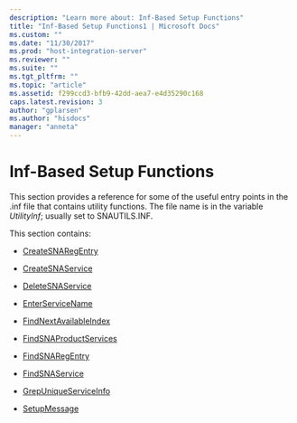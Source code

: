 ```yaml
---
description: "Learn more about: Inf-Based Setup Functions"
title: "Inf-Based Setup Functions1 | Microsoft Docs"
ms.custom: ""
ms.date: "11/30/2017"
ms.prod: "host-integration-server"
ms.reviewer: ""
ms.suite: ""
ms.tgt_pltfrm: ""
ms.topic: "article"
ms.assetid: f299ccd3-bfb9-42dd-aea7-e4d35290c168
caps.latest.revision: 3
author: "gplarsen"
ms.author: "hisdocs"
manager: "anneta"
---
```

# Inf-Based Setup Functions
This section provides a reference for some of the useful entry points in the .inf file that contains utility functions. The file name is in the variable *UtilityInf*; usually set to SNAUTILS.INF.  
  
 This section contains:  
  
-   [CreateSNARegEntry](../core/createsnaregentry2.md)  
  
-   [CreateSNAService](../core/createsnaservice1.md)  
  
-   [DeleteSNAService](../core/deletesnaservice2.md)  
  
-   [EnterServiceName](../core/enterservicename1.md)  
  
-   [FindNextAvailableIndex](../core/findnextavailableindex1.md)  
  
-   [FindSNAProductServices](../core/findsnaproductservices1.md)  
  
-   [FindSNARegEntry](../core/findsnaregentry1.md)  
  
-   [FindSNAService](../core/findsnaservice2.md)  
  
-   [GrepUniqueServiceInfo](../core/grepuniqueserviceinfo1.md)  
  
-   [SetupMessage](../core/setupmessage1.md)
